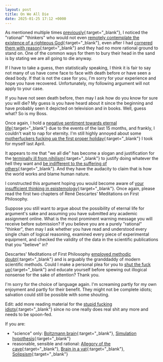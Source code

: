 ```yaml
---
layout: post
title: On We All Die
date: 2025-01-25 17:12 +0000
---
```


As mentioned multiple times [previously](../on-love-faith-hope/){:target="_blank"}, I noticed the "rational" "thinkers" who would not even [remotely contemplate the existence of a righteous God](../on-indifference/){:target="_blank"}, even after I had [cornered them with reason](../on-faith-precedes-reason/){:target="_blank"} and they had no more rational ground to stand on. One of the common ways for them to bury their head in the sand is by stating we are all going to die anyway.

If I have to take a guess, then statistically speaking, I think it is fair to say not many of us have come face to face with death before or have seen a dead body. If that is not the case for you, I'm sorry for your experience and hope you have recovered. Unfortunately, my following argument will not apply to your case.

If you have not seen death before, then may I ask how do you know for sure you will die? My guess is you have heard about it since the beginning and have probably seen it depicted on television and in books. Well, guess what? So is my Boss.

Once again, I hold a [negative sentiment towards eternal life](../on-eternal-life/){:target="_blank"} due to the events of the last 15 months, and frankly, I couldn't wait to nap for eternity. I'm still highly annoyed about some [motherfuckers fucking up the first proper holiday](../on-my-language/){:target="_blank"} I took for myself last April.

It appears to me that "we all die" has become a slogan and justification for the [terminally ill from nihilism](../on-nihilism/){:target="_blank"} to justify doing whatever the hell they want and [be indifferent to the suffering of others](../on-indifference/){:target="_blank"}. And they have the audacity to claim that is how the world works and blame human nature.

I constructed this argument hoping you would become aware of [your insufficient thinking in epistemology](../on-scientific-materialism/){:target="_blank"}. Once again, please read the first two chapters of René Descartes' Meditations on First Philosophy.

Suppose you still want to argue about the possibility of eternal life for argument's sake and assuming you have submitted any academic assignment online. What is the most prominent warning message you will receive before submission? If you believe you are a purely "rational" "thinker", then may I ask whether you have read and understood every single chain of logical reasoning, examined every piece of experimental equipment, and checked the validity of the data in the scientific publications that you "believe" in?

Descartes' Meditations of First Philosophy [employed methodic doubt](https://en.wikipedia.org/wiki/Meditations_on_First_Philosophy#:~:text=In%20general%2C%20his%20method%20is,then%20my%20beliefs%20are%20unreliable){:target="_blank"} and is arguably the granddaddy of modern scientific methods. Could I make a personal plea for you to [shut the fuck up](../on-my-language/){:target="_blank"} and educate yourself before spewing out illogical nonsense for the sake of attention? Thank you.

I'm sorry for the choice of language again. I'm screaming partly for my own enjoyment and partly for their benefit. They might not be complete idiots; salvation could still be possible with some shouting.

Edit: add more reading material for the [stupid fucking idiots](../on-my-language/){:target="_blank"} since no one really does real shit any more and needs to be spoon-fed.

If you are:
- "science" only: [Boltzmann brain](https://en.wikipedia.org/wiki/Boltzmann_brain){:target="_blank"}, [Simulation hypothesis](https://en.wikipedia.org/wiki/Simulation_hypothesis){:target="_blank"}
- reasonable, sensible and rational: [Allegory of the cave](https://en.wikipedia.org/wiki/Allegory_of_the_cave){:target="_blank"}, [Brain in a vat](https://en.wikipedia.org/wiki/Brain_in_a_vat){:target="_blank"}, [Solipsism](https://en.wikipedia.org/wiki/Solipsism){:target="_blank"}